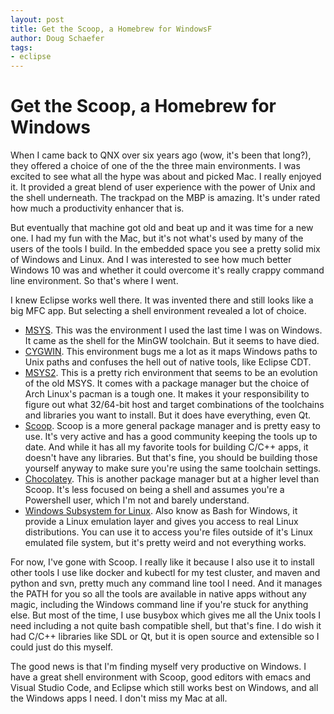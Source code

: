 ```yaml
---
layout: post
title: Get the Scoop, a Homebrew for WindowsF
author: Doug Schaefer
tags:
- eclipse
---
```

# Get the Scoop, a Homebrew for Windows

When I came back to QNX over six years ago (wow, it's been that long?), they offered a choice of one of the the three main environments. I was excited to see what all the hype was about and picked Mac. I really enjoyed it. It provided a great blend of user experience with the power of Unix and the shell underneath. The trackpad on the MBP is amazing. It's under rated how much a productivity enhancer that is.

But eventually that machine got old and beat up and it was time for a new one. I had my fun with the Mac, but it's not what's used by many of the users of the tools I build. In the embedded space you see a pretty solid mix of Windows and Linux. And I was interested to see how much better Windows 10 was and whether it could overcome it's really crappy command line environment. So that's where I went.

I knew Eclipse works well there. It was invented there and still looks like a big MFC app. But selecting a shell environment revealed a lot of choice.

* [MSYS](http://mingw.org). This was the environment I used the last time I was on Windows. It came as the shell for the MinGW toolchain. But it seems to have died.
* [CYGWIN](http://cygwin.org). This environment bugs me a lot as it maps Windows paths to Unix paths and confuses the hell out of native tools, like Eclipse CDT.
* [MSYS2](http://msys2.org). This is a pretty rich environment that seems to be an evolution of the old MSYS. It comes with a package manager but the choice of Arch Linux's pacman is a tough one. It makes it your responsibility to figure out what 32/64-bit host and target combinations of the toolchains and libraries you want to install. But it does have everything, even Qt.
* [Scoop](http://scoop.sh). Scoop is a more general package manager and is pretty easy to use. It's very active and has a good community keeping the tools up to date. And while it has all my favorite tools for building C/C++ apps, it doesn't have any libraries. But that's fine, you should be building those yourself anyway to make sure you're using the same toolchain settings.
* [Chocolatey](http://chocolatey.org). This is another package manager but at a higher level than Scoop. It's less focused on being a shell and assumes you're a Powershell user, which I'm not and barely understand.
* [Windows Subsystem for Linux](https://docs.microsoft.com/en-us/windows/wsl/install-win10). Also know as Bash for Windows, it provide a Linux emulation layer and gives you access to real Linux distributions. You can use it to access you're files outside of it's Linux emulated file system, but it's pretty weird and not everything works.

For now, I've gone with Scoop. I really like it because I also use it to install other tools I use like docker and kubectl for my test cluster, and maven and python and svn, pretty much any command line tool I need. And it manages the PATH for you so all the tools are available in native apps without any magic, including the Windows command line if you're stuck for anything else. But most of the time, I use busybox which gives me all the Unix tools I need including a not quite bash compatible shell, but that's fine. I do wish it had C/C++ libraries like SDL or Qt, but it is open source and extensible so I could just do this myself.

The good news is that I'm finding myself very productive on Windows. I have a great shell environment with Scoop, good editors with emacs and Visual Studio Code, and Eclipse which still works best on Windows, and all the Windows apps I need. I don't miss my Mac at all.